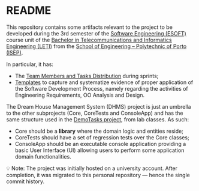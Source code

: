 # README #

This repository contains some artifacts relevant to the project to be developed during the 3rd semester of the [Software Engineering (ESOFT)](https://portal.isep.ipp.pt/intranet/education/visualiza_ficha_uc_v10.aspx?cde=67315) course unit of the [Bachelor in Telecommunications and Informatics Engineering (LETI)](https://www.isep.ipp.pt/Course/Course/473) from the [School of Engineering – Polytechnic of Porto (ISEP)](https://www.isep.ipp.pt).

In particular, it has:

- The [Team Members and Tasks Distribution](docs/TeamMembersAndTasks.md) during sprints;
- [Templates](docs/(templates)) to capture and systematize evidence of proper application of the Software Development Process, namely regarding the activities of Engineering Requirements, OO Analysis and Design.

The Dream House Management System (DHMS) project is just an umbrella to the other subprojects (Core, CoreTests and ConsoleApp) and has the same structure used in the [DemoTasks project](https://moodle.isep.ipp.pt/pluginfile.php/386013/mod_label/intro/DemoTasks_V0.zip), from lab classes. As such:

- Core should be a **library** where the domain logic and entities reside;
- CoreTests should have a set of regression tests over the Core classes;
- ConsoleApp should be an executable console application providing a basic User Interface (UI) allowing users to perform some application domain functionalities.

💡 Note: The project was initially hosted on a university account. After completion, it was migrated to this personal repository — hence the single commit history.
